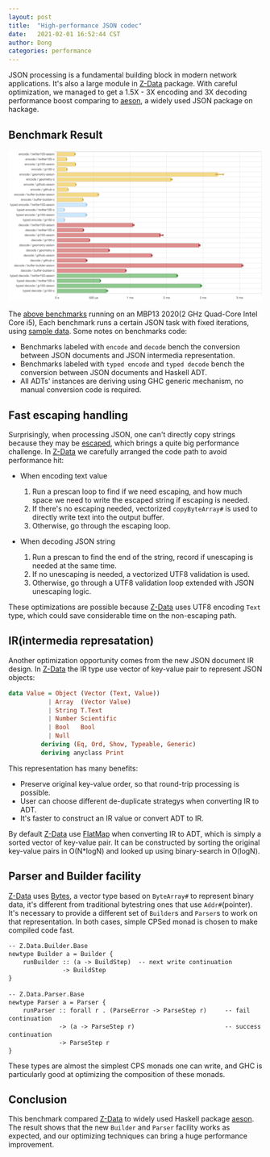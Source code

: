 ```yaml
---
layout: post
title:  "High-performance JSON codec"
date:   2021-02-01 16:52:44 CST
author: Dong
categories: performance 
---
```


JSON processing is a fundamental building block in modern network applications. It's also a large module in [Z-Data](//hackage.haskell.org/package/Z-Data) package. With careful optimization, we managed to get a 1.5X - 3X encoding and 3X decoding performance boost comparing to [aeson](//hackage.haskell.org/package/aeson), a widely used JSON package on hackage.
 
 <!--more-->

## Benchmark Result

![bench-result](https://github.com/ZHaskell/benchmarks/blob/master/json-benchmark/json-benchmark-result.png?raw=true)

The [above benchmarks](//github.com/ZHaskell/z-benchmarks) running on an MBP13 2020(2 GHz Quad-Core Intel Core i5), Each benchmark runs a certain JSON task with fixed iterations, using [sample data](//github.com/ZHaskell/benchmarks/tree/master/asset/json-data). Some notes on benchmarks code:
    
* Benchmarks labeled with `encode` and `decode` bench the conversion between JSON documents and JSON intermedia representation.
* Benchmarks labeled with `typed encode` and `typed decode` bench the conversion between JSON documents and Haskell ADT.
* All ADTs' instances are deriving using GHC generic mechanism, no manual conversion code is required. 

## Fast escaping handling

Surprisingly, when processing JSON, one can't directly copy strings because they may be [escaped](https://tools.ietf.org/html/rfc8259#page-8), which brings a quite big performance challenge. In [Z-Data](//hackage.haskell.org/package/Z-Data) we carefully arranged the code path to avoid performance hit:

* When encoding text value

    1. Run a prescan loop to find if we need escaping, and how much space we need to write the escaped string if escaping is needed. 
    2. If there's no escaping needed, vectorized `copyByteArray#` is used to directly write text into the output buffer.
    3. Otherwise, go through the escaping loop.

* When decoding JSON string

    1. Run a prescan to find the end of the string, record if unescaping is needed at the same time.
    2. If no unescaping is needed, a vectorized UTF8 validation is used.
    3. Otherwise, go through a UTF8 validation loop extended with JSON unescaping logic. 

These optimizations are possible because [Z-Data](//hackage.haskell.org/package/Z-Data) uses UTF8 encoding `Text` type, which could save considerable time on the non-escaping path.

## IR(intermedia represatation)

Another optimization opportunity comes from the new JSON document IR design. In [Z-Data](//hackage.haskell.org/package/Z-Data) the IR type use vector of key-value pair to represent JSON objects:

```haskell
data Value = Object (Vector (Text, Value))
           | Array  (Vector Value)
           | String T.Text
           | Number Scientific
           | Bool   Bool
           | Null
         deriving (Eq, Ord, Show, Typeable, Generic)
         deriving anyclass Print
```

This representation has many benefits:

* Preserve original key-value order, so that round-trip processing is possible.
* User can choose different de-duplicate strategys when converting IR to ADT.
* It's faster to construct an IR value or convert ADT to IR.

By default [Z-Data](//hackage.haskell.org/package/Z-Data) use [FlatMap](//hackage.haskell.org/package/Z-Data/docs/Z-Data-Vector-FlatMap.html) when converting IR to ADT, which is simply a sorted vector of key-value pair. It can be constructed by sorting the original key-value pairs in O(N\*logN) and looked up using binary-search in O(logN).

## Parser and Builder facility

[Z-Data](//hackage.haskell.org/package/Z-Data) uses [Bytes](https://hackage.haskell.org/package/Z-Data/docs/Z-Data-Vector.html#t:Bytes), a vector type based on `ByteArray#` to represent binary data, it's different from traditional bytestring ones that use `Addr#`(pointer). It's necessary to provide a different set of `Builder`s and `Parser`s to work on that representation. In both cases, simple CPSed monad is chosen to make compiled code fast.

```
-- Z.Data.Builder.Base
newtype Builder a = Builder { 
    runBuilder :: (a -> BuildStep)  -- next write continuation
               -> BuildStep
}

-- Z.Data.Parser.Base
newtype Parser a = Parser {
    runParser :: forall r . (ParseError -> ParseStep r)     -- fail continuation
              -> (a -> ParseStep r)                         -- success continuation
              -> ParseStep r
}
```

These types are almost the simplest CPS monads one can write, and GHC is particularly good at optimizing the composition of these monads. 

## Conclusion

This benchmark compared [Z-Data](//hackage.haskell.org/package/Z-Data) to widely used Haskell package [aeson](//hackage.haskell.org/package/aeson). The result shows that the new `Builder` and `Parser` facility works as expected, and our optimizing techniques can bring a huge performance improvement.


